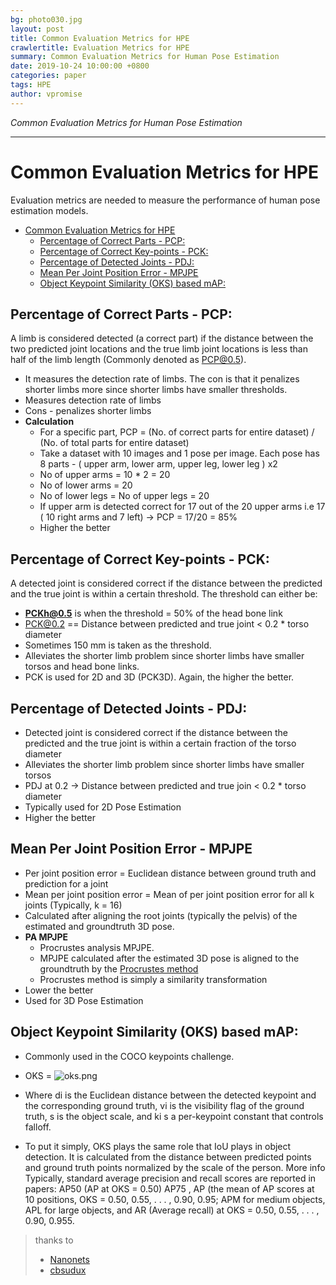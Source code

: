 ```yaml
---
bg: photo030.jpg
layout: post
title: Common Evaluation Metrics for HPE
crawlertitle: Evaluation Metrics for HPE
summary: Common Evaluation Metrics for Human Pose Estimation
date: 2019-10-24 10:00:00 +0800
categories: paper
tags: HPE
author: vpromise
---
```


*Common Evaluation Metrics for Human Pose Estimation*

---


# Common Evaluation Metrics for HPE

Evaluation metrics are needed to measure the performance of human pose estimation models.

- [Common Evaluation Metrics for HPE](#common-evaluation-metrics-for-hpe)
  - [Percentage of Correct Parts - PCP:](#percentage-of-correct-parts---pcp)
  - [Percentage of Correct Key-points - PCK:](#percentage-of-correct-key-points---pck)
  - [Percentage of Detected Joints - PDJ:](#percentage-of-detected-joints---pdj)
  - [Mean Per Joint Position Error - MPJPE](#mean-per-joint-position-error---mpjpe)
  - [Object Keypoint Similarity (OKS) based mAP:](#object-keypoint-similarity-oks-based-map)

## Percentage of Correct Parts - PCP: 
A limb is considered detected  (a correct part) if the distance between the two predicted joint locations and the true limb joint locations is less than half of the limb length (Commonly denoted as PCP@0.5).

- It measures the detection rate of limbs. The con is that it penalizes shorter limbs more since shorter limbs have smaller thresholds.
- Measures detection rate of limbs
- Cons - penalizes shorter limbs
- __Calculation__
  - For a specific part, PCP = (No. of correct parts for entire dataset) / (No. of total parts for entire dataset)
  - Take a dataset with 10 images and 1 pose per image. Each pose has 8 parts - ( upper arm, lower arm, upper leg, lower leg ) x2
  - No of upper arms = 10 * 2 = 20
  - No of lower arms = 20
  - No of lower legs = No of upper legs = 20
  - If upper arm is detected correct for 17  out of the 20 upper arms i.e 17 ( 10 right arms and 7 left) → PCP = 17/20 = 85% 
  - Higher the better 

## Percentage of Correct Key-points - PCK: 
A detected joint is considered correct if the distance between the predicted and the true joint is within a certain threshold. The threshold can either be:

- **PCKh@0.5** is when the threshold = 50% of the head bone link
- PCK@0.2 == Distance between predicted and true joint < 0.2 * torso diameter
- Sometimes 150 mm is taken as the threshold.
- Alleviates the shorter limb problem since shorter limbs have smaller torsos and head bone links.
- PCK is used for 2D and 3D (PCK3D). Again, the higher the better.

## Percentage of Detected Joints - PDJ: 
- Detected joint is considered correct if the distance between the predicted and the true joint is within a certain fraction of the torso diameter
- Alleviates the shorter limb problem since shorter limbs have smaller torsos
- PDJ at 0.2 → Distance between predicted and true join < 0.2 * torso diameter
- Typically used for 2D Pose Estimation
- Higher the better

## Mean Per Joint Position Error - MPJPE
- Per joint position error = Euclidean distance between ground truth and prediction for a joint
- Mean per joint position error = Mean of per joint position error for all k joints (Typically, k = 16)
- Calculated after aligning the root joints (typically the pelvis) of the estimated and groundtruth 3D pose. 
- __PA MPJPE__
  - Procrustes analysis MPJPE. 
  - MPJPE calculated after the estimated 3D pose is aligned to the groundtruth by the [Procrustes method](https://www.coursera.org/lecture/robotics-perception/pose-from-3d-point-correspondences-the-procrustes-problem-X22IH)
  - Procrustes method is simply a similarity transformation
- Lower the better
- Used for 3D Pose Estimation


## Object Keypoint Similarity (OKS) based mAP:
- Commonly used in the COCO keypoints challenge.
- OKS = 
  ![oks.png](https://i.loli.net/2019/10/09/9TYMhCZsPjm37rX.png)

  <!-- $$\frac{\sum_iexp(-d^2_i/2s^2k^2_i)\delta(v_i>0)}{\sum_i\delta(v_i>0)}$$ -->

- Where di is the Euclidean distance between the detected keypoint and the corresponding ground truth, vi is the visibility flag of the ground truth, s is the object scale, and ki s a per-keypoint constant that controls falloff.

- To put it simply, OKS plays the same role that IoU plays in object detection. It is calculated from the distance between predicted points and ground truth points normalized by the scale of the person. More info Typically, standard average precision and recall scores are reported in papers: AP50 (AP at OKS = 0.50) AP75 , AP (the mean of AP scores at 10 positions, OKS = 0.50, 0.55, . . . , 0.90, 0.95; APM for medium objects, APL for large objects, and AR (Average recall) at OKS = 0.50, 0.55, . . . , 0.90, 0.955.

> thanks to 
>   - [Nanonets](https://nanonets.com/blog/human-pose-estimation-2d-guide/?utm_source=reddit&utm_medium=social&utm_campaign=pose&utm_content=GROUP_NAME)
>   - [cbsudux](https://github.com/cbsudux/Human-Pose-Estimation-101/blob/master/README.md)